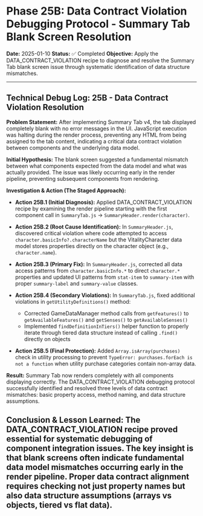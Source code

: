 # Phase 25B: Data Contract Violation Debugging Protocol - Summary Tab Blank Screen Resolution

**Date:** 2025-01-10
**Status:** ✅ Completed
**Objective:** Apply the DATA_CONTRACT_VIOLATION recipe to diagnose and resolve the Summary Tab blank screen issue through systematic identification of data structure mismatches.

---

## Technical Debug Log: 25B - Data Contract Violation Resolution

**Problem Statement:**
After implementing Summary Tab v4, the tab displayed completely blank with no error messages in the UI. JavaScript execution was halting during the render process, preventing any HTML from being assigned to the tab content, indicating a critical data contract violation between components and the underlying data model.

**Initial Hypothesis:**
The blank screen suggested a fundamental mismatch between what components expected from the data model and what was actually provided. The issue was likely occurring early in the render pipeline, preventing subsequent components from rendering.

**Investigation & Action (The Staged Approach):**

*   **Action 25B.1 (Initial Diagnosis):** Applied DATA_CONTRACT_VIOLATION recipe by examining the render pipeline starting with the first component call in `SummaryTab.js` → `SummaryHeader.render(character)`.

*   **Action 25B.2 (Root Cause Identification):** In `SummaryHeader.js`, discovered critical violation where code attempted to access `character.basicInfo?.characterName` but the VitalityCharacter data model stores properties directly on the character object (e.g., `character.name`).

*   **Action 25B.3 (Primary Fix):** In `SummaryHeader.js`, corrected all data access patterns from `character.basicInfo.*` to direct `character.*` properties and updated UI patterns from `stat-item` to `summary-item` with proper `summary-label` and `summary-value` classes.

*   **Action 25B.4 (Secondary Violations):** In `SummaryTab.js`, fixed additional violations in `getUtilityDefinitions()` method:
    - Corrected GameDataManager method calls from `getFeatures()` to `getAvailableFeatures()` and `getSenses()` to `getAvailableSenses()`
    - Implemented `findDefinitionInTiers()` helper function to properly iterate through tiered data structure instead of calling `.find()` directly on objects

*   **Action 25B.5 (Final Protection):** Added `Array.isArray(purchases)` check in utility processing to prevent `TypeError: purchases.forEach is not a function` when utility purchase categories contain non-array data.

**Result:**
Summary Tab now renders completely with all components displaying correctly. The DATA_CONTRACT_VIOLATION debugging protocol successfully identified and resolved three levels of data contract mismatches: basic property access, method naming, and data structure assumptions.

**Conclusion & Lesson Learned:**
The DATA_CONTRACT_VIOLATION recipe proved essential for systematic debugging of component integration issues. The key insight is that blank screens often indicate fundamental data model mismatches occurring early in the render pipeline. Proper data contract alignment requires checking not just property names but also data structure assumptions (arrays vs objects, tiered vs flat data).
---
